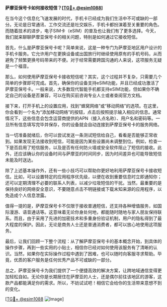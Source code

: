 **萨摩亚保号卡如何接收短信？[[TG💪+ @esim1088](https://t.me/s/esim1088)]**

在当今这个信息化飞速发展的时代，手机卡已经成为我们生活中不可或缺的一部分。无论是日常通讯、工作交流还是社交娱乐，手机卡都扮演着至关重要的角色。而随着技术的进步，电子SIM卡（eSIM）的普及也让我们有了更多选择。今天，我们就来聊聊萨摩亚保号卡的相关问题，特别是如何通过它接收短信。

首先，什么是萨摩亚保号卡呢？简单来说，这是一种专门为萨摩亚地区用户设计的手机卡服务。它允许用户在更换设备或出国旅行时继续使用原有的手机号码，从而避免了频繁更换号码带来的不便。对于经常需要跨国沟通的人来说，这项服务无疑是一个福音。

那么，如何使用萨摩亚保号卡接收短信呢？其实，这个过程并不复杂，只需要几个简单的步骤即可完成。首先，确保你的设备支持eSIM功能，并且已经成功激活了萨摩亚保号卡。一般来说，大多数现代智能手机都支持eSIM功能，但如果你不确定自己的设备是否兼容，可以在购买前咨询专业人士或者查阅官方文档。

接下来，打开手机上的设置应用，找到“蜂窝网络”或“移动网络”的选项。在这里，你会看到一个名为“添加移动网络”的按钮，点击后按照提示输入相应的信息。通常情况下，这些信息会包含运营商提供的APN（接入点名称）、用户名和密码等。一旦所有信息填写完毕并保存，你的设备就会自动连接到萨摩亚保号卡的服务网络。

当一切准备就绪后，你可以尝试发送一条测试短信给自己，看看是否能够正常收到。如果发现无法接收到短信，可能是因为某些设置尚未调整到位。例如，检查一下是否启用了短信服务，以及是否有任何防火墙或安全软件阻止了短信的接收。此外，还应该确认你的设备时间与萨摩亚的时间同步，因为时间差异也可能导致短信未能及时送达。

除了上述基本操作外，还有一些小技巧可以帮助你更好地利用萨摩亚保号卡接收短信。比如，可以设置特定的应用程序优先级，以便在收到重要信息时立即通知你；还可以定期清理不必要的联系人列表，以减少垃圾短信的干扰。当然，最重要的是保持良好的网络安全意识，不要随意点击不明链接或下载未知来源的应用程序，以免造成个人信息泄露。

值得一提的是，萨摩亚保号卡不仅限于接收普通短信，还支持各种增值服务，如国际漫游、语音通话等。这意味着无论你身处何地，都能随时随地与家人朋友保持联系。而且，由于采用了先进的加密技术和多重身份验证机制，用户的隐私得到了最大程度的保护。因此，无论是商务人士还是普通消费者，都可以放心地使用这项服务。

最后，让我们回顾一下整个流程：从了解萨摩亚保号卡的基本概念开始，到具体的操作步骤，再到一些实用的小贴士，相信你已经对如何使用该服务有了清晰的认识。当然，如果你在实际操作过程中遇到了困难，也可以随时向客服寻求帮助。毕竟，优质的客户服务是任何优秀产品不可或缺的一部分。

总之，萨摩亚保号卡为我们提供了一个便捷高效的解决方案，让跨地域通信变得更加轻松自如。无论你是长期居住在萨摩亚的人士，还是偶尔前往该地区的游客，这款产品都能满足你的需求。所以，不妨试试吧！相信它会给你的生活带来意想不到的变化。

[[TG💪+ @esim1088](https://t.me/s/esim1088) ![Image](https://i.postimg.cc/4NQfJmqS/Snipaste-2025-05-13-00-14-12.png)]